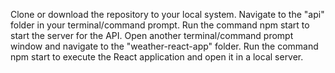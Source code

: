 Clone or download the repository to your local system.
Navigate to the "api" folder in your terminal/command prompt.
Run the command npm start to start the server for the API.
Open another terminal/command prompt window and navigate to the "weather-react-app" folder.
Run the command npm start to execute the React application and open it in a local server.
